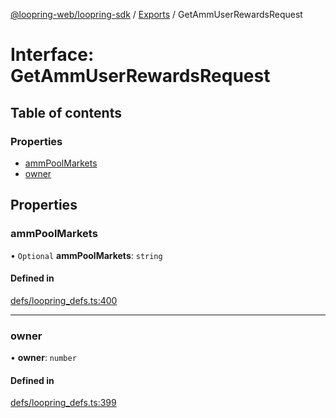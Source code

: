 [@loopring-web/loopring-sdk](../README.md) / [Exports](../modules.md) / GetAmmUserRewardsRequest

# Interface: GetAmmUserRewardsRequest

## Table of contents

### Properties

- [ammPoolMarkets](GetAmmUserRewardsRequest.md#ammpoolmarkets)
- [owner](GetAmmUserRewardsRequest.md#owner)

## Properties

### ammPoolMarkets

• `Optional` **ammPoolMarkets**: `string`

#### Defined in

[defs/loopring_defs.ts:400](https://github.com/Loopring/loopring_sdk/blob/300ee65/src/defs/loopring_defs.ts#L400)

___

### owner

• **owner**: `number`

#### Defined in

[defs/loopring_defs.ts:399](https://github.com/Loopring/loopring_sdk/blob/300ee65/src/defs/loopring_defs.ts#L399)
